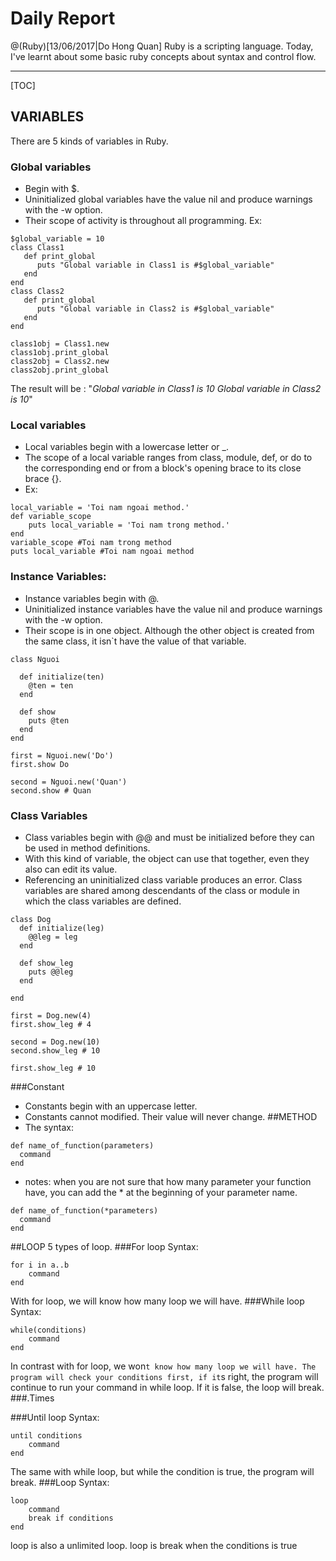 
# Daily Report 

@(Ruby)[13/06/2017|Do Hong Quan]
Ruby is a scripting language.
Today, I've learnt about some basic ruby concepts about syntax and control flow.

----------

[TOC]

## VARIABLES
There are 5 kinds of variables in Ruby.
### Global variables
- Begin with $. 
- Uninitialized global variables have the value nil and produce warnings with the -w option.
- Their scope of activity is throughout all programming.
Ex:
```
$global_variable = 10
class Class1
   def print_global
      puts "Global variable in Class1 is #$global_variable"
   end
end
class Class2
   def print_global
      puts "Global variable in Class2 is #$global_variable"
   end
end

class1obj = Class1.new
class1obj.print_global
class2obj = Class2.new
class2obj.print_global
```
The result will be : 
"*Global variable in Class1 is 10*
*Global variable in Class2 is 10*"
### Local variables
- Local variables begin with a lowercase letter or _. 
- The scope of a local variable ranges from class, module, def, or do to the corresponding end or from a block's opening brace to its close brace {}.
- Ex:
```
local_variable = 'Toi nam ngoai method.'
def variable_scope
    puts local_variable = 'Toi nam trong method.'
end
variable_scope #Toi nam trong method
puts local_variable #Toi nam ngoai method
```

### Instance Variables:
- Instance variables begin with @. 
- Uninitialized instance variables have the value nil and produce warnings with the -w option.
- Their scope is in one object. Although the other object is created from the same class, it isn`t have the value of that variable.
```
class Nguoi

  def initialize(ten)
    @ten = ten
  end

  def show
    puts @ten
  end
end

first = Nguoi.new('Do')
first.show Do

second = Nguoi.new('Quan')
second.show # Quan
```
### Class Variables
- Class variables begin with @@ and must be initialized before they can be used in method definitions.
- With this kind of variable, the object can use that together, even they also can edit its value.
- Referencing an uninitialized class variable produces an error. Class variables are shared among descendants of the class or module in which the class variables are defined.
```
class Dog
  def initialize(leg)
    @@leg = leg
  end

  def show_leg
    puts @@leg
  end

end

first = Dog.new(4)
first.show_leg # 4

second = Dog.new(10)
second.show_leg # 10

first.show_leg # 10
```
###Constant
- Constants begin with an uppercase letter.
- Constants cannot modified. Their value will never change.
##METHOD
- The syntax:
```
def name_of_function(parameters)
  command
end
```
- notes: when you are not sure that how many parameter your function have, you can add the * at the beginning of your parameter name.

```
def name_of_function(*parameters)
  command
end
```

##LOOP
5 types of loop.
###For loop
Syntax:
```
for i in a..b
	command
end
```
With for loop, we will know how many loop we will have.
###While loop
Syntax:
```
while(conditions)
	command
end
```
In contrast with for loop, we won`t know how many loop we will have.
The program will check your conditions first, if it`s right, the program will continue to run your command in while loop. If it is false, the loop will break.
###.Times

###Until loop
Syntax:
```
until conditions
	command
end
```
The same with while loop, but while the condition is true, the program will break.
###Loop
Syntax:
```
loop
	command
	break if conditions
end
```
loop is also a unlimited loop. loop is break when the conditions is true 
